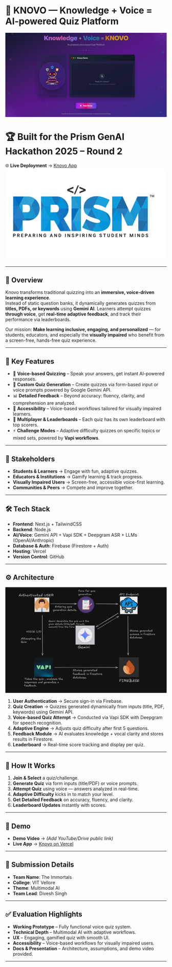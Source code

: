# 🚀 KNOVO — Knowledge + Voice = AI-powered Quiz Platform  

![Knovo Logo](./public/demo.png)  

# 🏆 Built for the Prism GenAI Hackathon 2025 – Round 2  

🌐 **Live Deployment** → [Knovo App](https://knovo-dhlb.vercel.app)  
![Prism](./public/prism_logo.png)

---

## 🌟 Overview  

Knovo transforms traditional quizzing into an **immersive, voice-driven learning experience**.  
Instead of static question banks, it dynamically generates quizzes from **titles, PDFs, or keywords** using **Gemini AI**. Learners attempt quizzes **through voice**, get **real-time adaptive feedback**, and track their performance via leaderboards.  

Our mission: **Make learning inclusive, engaging, and personalized** — for students, educators, and especially the **visually impaired** who benefit from a screen-free, hands-free quiz experience.  

---

## 🎯 Key Features  

- 🎤 **Voice-based Quizzing** – Speak your answers, get instant AI-powered responses.  
- 📝 **Custom Quiz Generation** – Create quizzes via form-based input or voice prompts powered by Google Gemini API.
- 📊 **Detailed Feedback** – Beyond accuracy: fluency, clarity, and comprehension are analyzed.
- 👀 **Accessibility** – Voice-based workflows tailored for visually impaired learners.  
- 👥 **Multiplayer & Leaderboards** – Each quiz has its own leaderboard with top scorers.  
- ⚡ **Challenge Modes** – Adaptive difficulty quizzes on specific topics or mixed sets, powered by **Vapi workflows**.  

---

## 👥 Stakeholders  

- **Students & Learners** → Engage with fun, adaptive quizzes.  
- **Educators & Institutions** → Gamify learning & track progress.  
- **Visually Impaired Users** → Screen-free, accessible voice-first learning.  
- **Communities & Peers** → Compete and improve together.  

---

## 🛠️ Tech Stack  

- **Frontend**: Next.js + TailwindCSS  
- **Backend**: Node.js  
- **AI/Voice**: Gemini API + Vapi SDK + Deepgram ASR + LLMs (OpenAI/Anthropic)  
- **Database & Auth**: Firebase (Firestore + Auth)  
- **Hosting**: Vercel  
- **Version Control**: GitHub  

---

## ⚙️ Architecture  

![Architecture](./public/arch.jpg)  

1. **User Authentication** → Secure sign-in via Firebase.  
2. **Quiz Creation** → Quizzes generated dynamically from inputs (title, PDF, keywords) using Gemini API.  
3. **Voice-based Quiz Attempt** → Conducted via Vapi SDK with Deepgram for speech recognition.  
4. **Adaptive Engine** → Adjusts quiz difficulty after first 5 questions.  
5. **Feedback Module** → AI evaluates knowledge + vocal clarity and stores results in Firestore.  
6. **Leaderboard** → Real-time score tracking and display per quiz.  

---

## 📌 How It Works  

1. **Join & Select** a quiz/challenge.  
2. **Generate Quiz** via form inputs (title/PDF) or voice prompts.  
3. **Attempt Quiz** using voice — answers analyzed in real-time.  
4. **Adaptive Difficulty** kicks in to match your level.  
5. **Get Detailed Feedback** on accuracy, fluency, and clarity.  
6. **Leaderboard Updates** instantly with scores.  

---

## 🎥 Demo  

- **Demo Video** → *(Add YouTube/Drive public link)*  
- **Live App** → [Knovo on Vercel](https://knovo-dhlb.vercel.app)  

---

## 📂 Submission Details  

- **Team Name**: The Immortals  
- **College**: VIT Vellore  
- **Theme**: Multimodal AI  
- **Team Lead**: Divesh Singh  

---

## ✅ Evaluation Highlights  

- **Working Prototype** – Fully functional voice quiz system.  
- **Technical Depth** – Multimodal AI with adaptive workflows.  
- **UX** – Engaging, gamified quiz with smooth UI.  
- **Accessibility** – Voice-based workflows for visually impaired users.  
- **Docs & Presentation** – Architecture, assumptions, and demo video provided.  

---
